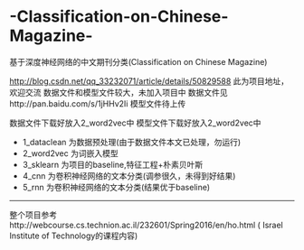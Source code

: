# -Classification-on-Chinese-Magazine-
基于深度神经网络的中文期刊分类(Classification on Chinese Magazine)

http://blog.csdn.net/qq_33232071/article/details/50829588
此为项目地址，欢迎交流
数据文件和模型文件较大，未加入项目中
数据文件见http://pan.baidu.com/s/1jHHv2Ii
模型文件待上传

数据文件下载好放入2_word2vec中
模型文件下载好放入2_word2vec中
- 1_dataclean 为数据预处理(由于数据文件本文已处理，勿运行)
- 2_word2vec 为词嵌入模型
- 3_sklearn 为项目的baseline,特征工程+朴素贝叶斯
- 4_cnn 为卷积神经网络的文本分类(调参很久，未得到好结果)
- 5_rnn 为卷积神经网络的文本分类(结果优于baseline)

--------------------------------------------------------------

整个项目参考http://webcourse.cs.technion.ac.il/232601/Spring2016/en/ho.html     ( Israel Institute of Technology的课程内容)
